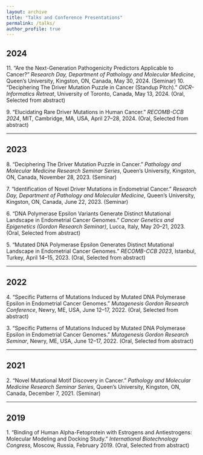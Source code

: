 ```yaml
---
layout: archive
title: "Talks and Conference Presentations"
permalink: /talks/
author_profile: true
---
```


## 2024

11\. “Are the Next-Generation Pathogenicity Predictors Applicable to Cancer?” *Research Day, Department of Pathology and Molecular Medicine*, Queen’s University, Kingston, ON, Canada, May 30, 2024. (Seminar)
10\. “Deciphering The Driver Mutation Puzzle in Cancer (Standup Pitch).” *OICR-Informatics Retreat*, University of Toronto, Canada, May 13, 2024. (Oral, Selected from abstract)

9\. “Elucidating Rare Driver Mutations in Human Cancer.” *RECOMB-CCB 2024*, MIT, Cambridge, MA, USA, April 27–28, 2024. (Oral, Selected from abstract)

---

## 2023

8\. “Deciphering The Driver Mutation Puzzle in Cancer.” *Pathology and Molecular Medicine Research Seminar Series*, Queen’s University, Kingston, ON, Canada, November 28, 2023. (Seminar)

7\. “Identification of Novel Driver Mutations in Endometrial Cancer.” *Research Day, Department of Pathology and Molecular Medicine*, Queen’s University, Kingston, ON, Canada, June 22, 2023. (Seminar)

6\. “DNA Polymerase Epsilon Variants Generate Distinct Mutational Landscape in Endometrial Cancer Genomes.” *Cancer Genetics and Epigenetics (Gordon Research Seminar)*, Lucca, Italy, May 20–21, 2023. (Oral, Selected from abstract)

5\. “Mutated DNA Polymerase Epsilon Generates Distinct Mutational Landscape in Endometrial Cancer Genomes.” *RECOMB-CCB 2023*, Istanbul, Turkey, April 14–15, 2023. (Oral, Selected from abstract)

---

## 2022

4\. “Specific Patterns of Mutations Induced by Mutated DNA Polymerase Epsilon in Endometrial Cancer Genomes.” *Mutagenesis Gordon Research Conference*, Newry, ME, USA, June 12–17, 2022. (Oral, Selected from abstract)

3\. “Specific Patterns of Mutations Induced by Mutated DNA Polymerase Epsilon in Endometrial Cancer Genomes.” *Mutagenesis Gordon Research Seminar*, Newry, ME, USA, June 12–17, 2022. (Oral, Selected from abstract)

---

## 2021

2\. “Novel Mutational Motif Discovery in Cancer.” *Pathology and Molecular Medicine Research Seminar Series*, Queen’s University, Kingston, ON, Canada, December 7, 2021. (Seminar)

---

## 2019

1\. “Binding of Human Alpha-Fetoprotein with Estrogens and Antiestrogens: Molecular Modeling and Docking Study.” *International Biotechnology Congress*, Moscow, Russia, February 2019. (Oral, Selected from abstract)

